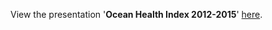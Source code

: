 View the presentation '**Ocean Health Index 2012-2015**' [here](http://htmlpreview.github.io/?https://github.com/OHI-Science/ohimanual/blob/master/tutorials/ohi_2012_2015/ohi_2012_2015_20mins.html#1).
